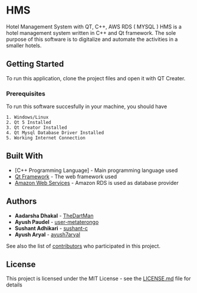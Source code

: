 # HMS
Hotel Management System with QT, C++, AWS RDS ( MYSQL )
HMS is a hotel management system written in C++ and Qt framework. The sole purpose of this software is to digitalize and automate the activities in a smaller hotels.

## Getting Started

To run this application, clone the project files and open it with QT Creater. 

### Prerequisites

To run this software succesfully in your machine, you should have

```
1. Windows/Linux
2. Qt 5 Installed
3. Qt Creator Installed
4. Qt Mysql Database Driver Installed
5. Working Internet Connection
```

## Built With

* [C++ Programming Language] - Main programming language used
* [Qt Framework](https://www.qt.io/) - The web framework used
* [Amazon Web Services](https://aws.amazon.com/) - Amazon RDS is used as database provider


## Authors

* **Aadarsha Dhakal** - [TheDartMan](https://github.com/aadarshadhakalg)
* **Ayush Paudel** - [user-metaterongo](https://github.com/user-metaterongo)
* **Sushant Adhikari** - [sushant-c](https://github.com/sushant-c)
* **Ayush Aryal** - [ayush7aryal](https://github.com/ayush7aryal)

See also the list of [contributors](https://github.com/aadarshadhakalg/HMS/contributors) who participated in this project.

## License

This project is licensed under the MIT License - see the [LICENSE.md](LICENSE.md) file for details
